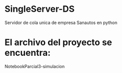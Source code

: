 # SingleServer-DS
Servidor de cola unica de empresa Sanautos en python 

# El archivo del proyecto se encuentra:
NotebookParcial3-simulacion
